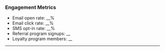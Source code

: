 ### Engagement Metrics

- Email open rate: __%
- Email click rate: __%
- SMS opt-in rate: __%
- Referral program signups: __
- Loyalty program members: __

---
